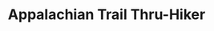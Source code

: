 ---
title: "Appalachian Trail Thru-Hiker"
location: "Georgia to Maine"
timeframe: "2013"
did: "I walked 2,186 miles in the Appalachian Mountains from Georgia to Maine, and collaborated with my hiking partner to complete the entire trek within our goal of five months."
learned: "That accomplishing big things is about tackling the smaller challenges that each day brings, and that a positive attitude is worth its weight in gold."
---